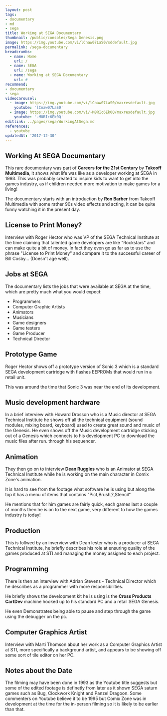```yaml
---
layout: post
tags: 
- documentary
- md
- sega
title: Working at SEGA Documentary 
thumbnail: /public/consoles/Sega Genesis.png
image: https://img.youtube.com/vi/lCnaw07LaS0/sddefault.jpg
permalink: /sega-documentary
breadcrumbs:
  - name: Home
    url: /
  - name: SEGA
    url: /sega
  - name: Working at SEGA Documentary 
    url: #
recommend: 
- documentary
- sega
videocarousel:
  - image: https://img.youtube.com/vi/lCnaw07LaS0/maxresdefault.jpg
    youtube: 'lCnaw07LaS0'
  - image: https://img.youtube.com/vi/-M8RIc6Ek0Q/maxresdefault.jpg
    youtube: '-M8RIc6Ek0Q'
editlink: ../pages/sega/WorkingAtSega.md
references:
  - youtube
updatedAt: '2017-12-30'
---
```

## Working At SEGA Documentary
This rare documentary was part of **Careers for the 21st Century** by **Takeoff Multimedia**, it shows what life was like as a developer working at SEGA in 1993. This was probably created to inspire kids to want to get into the games industry, as if children needed more motivation to make games for a living!

The documentary starts with an introduction by **Ron Barber** from Takeoff Multimedia with some rather 90s video effects and acting, it can be quite funny watching it in the present day.

## License to Print Money?
Interview with Roger Hector who was VP of the SEGA Technical Institute at the time claiming that talented game developers are like "Rockstars" and can make quite a bit of money. In fact they even go as far as to use the phrase "License to Print Money" and compare it to the successful career of Bill Cosby... (Doesn't age well).

## Jobs at SEGA
The documentary lists the jobs that were available at SEGA at the time, which are pretty much what you would expect:
* Programmers
* Computer Graphic Artists
* Animators
* Musicians
* Game designers
* Game testers
* Game Producer
* Technical Director

## Prototype Game
Roger Hector shows off a prototype version of Sonic 3 which is a standard SEGA development cartridge with flashes EEPROMs that would run in a retail unit.

This was around the time that Sonic 3 was near the end of its development.

## Music development hardware
In a brief interview with Howard Drosson who is a Music director at SEGA Technical Institute he shows off all the technical equipment (sound modules, mixing board, keyboard) used to create great sound and music of the Genesis. He even shows off the Music development cartridge sticking out of a Genesis which connects to his development PC to download the music files after run. through his sequencer.

## Animation
They then go on to interview **Dean Ruggles** who is an Animator at SEGA Technical Institute while he is working on the main character in Comix Zone's animation.

It is hard to see from the footage what software he is using but along the top it has a menu of items that contains "Pict,Brush,?,Stencil"
  
He mentions that for him games are fairly quick, each games last a couple of months then he is on to the next game, very different to how the games industry is today!

## Production
This is follwed by an inverview with Dean lester who is a producer at SEGA Technical Institute, he briefly describes his role at ensuring quality of the games produced at STI and managing the money assigned to each project.

## Programming
There is then an interview with Adrian Stevens - Technical Director which he describes as a programmer with more responsibilities.

He briefly shows the development kit he is using is the **Cross Products CartDev** machine hooked up to his standard PC and a retail SEGA Genesis.

He even Demonstrates being able to pause and step through the game using the debugger on the pc.

## Computer Graphics Artist
Interview with Marti Thomson about her work as a Computer Graphics Artist at STI, more specifically a background artist, and appears to be showing off some sort of tile editor on her PC.

## Notes about the Date
The filming may have been done in 1993 as the Youtube title suggests but some of the edited footage is definetly from later as it shown SEGA saturn games such as Bug, Clockwork Knight and Panzel Dragoon. Some commenters on Youtube believe it to be 1995 but Comix Zone was in development at the time for the in-person filming so it is likely to be earlier than that.


